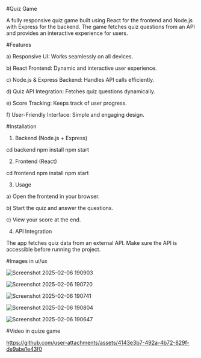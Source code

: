 #Quiz Game

A fully responsive quiz game built using React for the frontend and Node.js with Express for the backend. The game fetches quiz questions from an API and provides an interactive experience for users.


#Features

a) Responsive UI: Works seamlessly on all devices.

b) React Frontend: Dynamic and interactive user experience.

c) Node.js & Express Backend: Handles API calls efficiently.

d) Quiz API Integration: Fetches quiz questions dynamically.

e) Score Tracking: Keeps track of user progress.

f) User-Friendly Interface: Simple and engaging design.




#Installation

1) Backend (Node.js + Express)

cd backend
npm install
npm start

2) Frontend (React)

cd frontend
npm install
npm start

3) Usage

a) Open the frontend in your browser.

b) Start the quiz and answer the questions.

c) View your score at the end.

4) API Integration

The app fetches quiz data from an external API. Make sure the API is accessible before running the project.


#Images in ui/ux


![Screenshot 2025-02-06 190903](https://github.com/user-attachments/assets/a0110fe2-d056-47e7-aa75-c92394523298)




![Screenshot 2025-02-06 190720](https://github.com/user-attachments/assets/192526e4-d1ae-4b54-873d-e8cd2eaf7f85)



![Screenshot 2025-02-06 190741](https://github.com/user-attachments/assets/7ca44758-7143-43c6-8e12-fc38a8ed81e0)



![Screenshot 2025-02-06 190804](https://github.com/user-attachments/assets/7dd7e7a2-c8f6-4abd-8d6b-01aae077c91d)





![Screenshot 2025-02-06 190647](https://github.com/user-attachments/assets/f87e3f0a-2e25-4a98-be11-1e251fdf8b1c)


#Video in quize game


https://github.com/user-attachments/assets/4143e3b7-492a-4b72-829f-de9abe1e43f0













